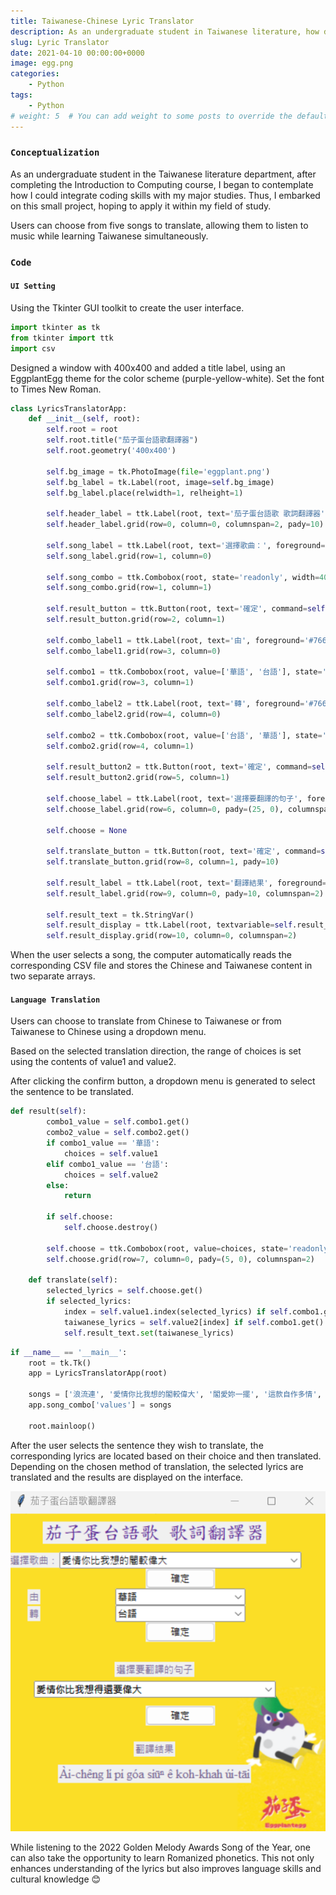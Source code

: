 ```yaml
---
title: Taiwanese-Chinese Lyric Translator
description: As an undergraduate student in Taiwanese literature, how did I integrate coding skills with my major 🤖️
slug: Lyric Translator
date: 2021-04-10 00:00:00+0000
image: egg.png
categories:
    - Python
tags:
    - Python
# weight: 5  # You can add weight to some posts to override the default sorting (date descending)
---
```


### `Conceptualization`
As an undergraduate student in the Taiwanese literature department, after completing the Introduction to Computing course, I began to contemplate how I could integrate coding skills with my major studies. Thus, I embarked on this small project, hoping to apply it within my field of study.


Users can choose from five songs to translate, allowing them to listen to music while learning Taiwanese simultaneously.


### `Code`
#### `UI Setting`
Using the Tkinter GUI toolkit to create the user interface.
```python
import tkinter as tk
from tkinter import ttk
import csv
```

Designed a window with 400x400 and added a title label, using an EggplantEgg theme for the color scheme (purple-yellow-white). Set the font to Times New Roman.
```python
class LyricsTranslatorApp:
    def __init__(self, root):
        self.root = root
        self.root.title("茄子蛋台語歌翻譯器")
        self.root.geometry('400x400')

        self.bg_image = tk.PhotoImage(file='eggplant.png')  
        self.bg_label = tk.Label(root, image=self.bg_image)
        self.bg_label.place(relwidth=1, relheight=1)

        self.header_label = ttk.Label(root, text='茄子蛋台語歌 歌詞翻譯器', font=('標楷體', 18), foreground='#592693')
        self.header_label.grid(row=0, column=0, columnspan=2, pady=10)

        self.song_label = ttk.Label(root, text='選擇歌曲：', foreground='#766592')
        self.song_label.grid(row=1, column=0)

        self.song_combo = ttk.Combobox(root, state='readonly', width=40)
        self.song_combo.grid(row=1, column=1)

        self.result_button = ttk.Button(root, text='確定', command=self.load_lyrics)
        self.result_button.grid(row=2, column=1)

        self.combo_label1 = ttk.Label(root, text='由', foreground='#766592')
        self.combo_label1.grid(row=3, column=0)

        self.combo1 = ttk.Combobox(root, value=['華語', '台語'], state='readonly')
        self.combo1.grid(row=3, column=1)

        self.combo_label2 = ttk.Label(root, text='轉', foreground='#766592')
        self.combo_label2.grid(row=4, column=0)

        self.combo2 = ttk.Combobox(root, value=['台語', '華語'], state='readonly')
        self.combo2.grid(row=4, column=1)

        self.result_button2 = ttk.Button(root, text='確定', command=self.result)
        self.result_button2.grid(row=5, column=1)

        self.choose_label = ttk.Label(root, text='選擇要翻譯的句子', foreground='#766592')
        self.choose_label.grid(row=6, column=0, pady=(25, 0), columnspan=2)

        self.choose = None

        self.translate_button = ttk.Button(root, text='確定', command=self.translate)
        self.translate_button.grid(row=8, column=1, pady=10)

        self.result_label = ttk.Label(root, text='翻譯結果', foreground='#766592')
        self.result_label.grid(row=9, column=0, pady=10, columnspan=2)

        self.result_text = tk.StringVar()
        self.result_display = ttk.Label(root, textvariable=self.result_text, font=('Times New Roman', 12), foreground='#766592')
        self.result_display.grid(row=10, column=0, columnspan=2)
```

When the user selects a song, the computer automatically reads the corresponding CSV file and stores the Chinese and Taiwanese content in two separate arrays.

#### `Language Translation`
Users can choose to translate from Chinese to Taiwanese or from Taiwanese to Chinese using a dropdown menu.

Based on the selected translation direction, the range of choices is set using the contents of value1 and value2.

After clicking the confirm button, a dropdown menu is generated to select the sentence to be translated.
```python
def result(self):
        combo1_value = self.combo1.get()
        combo2_value = self.combo2.get()
        if combo1_value == '華語':
            choices = self.value1
        elif combo1_value == '台語':
            choices = self.value2
        else:
            return

        if self.choose:
            self.choose.destroy()

        self.choose = ttk.Combobox(root, value=choices, state='readonly', width=40)
        self.choose.grid(row=7, column=0, pady=(5, 0), columnspan=2)

    def translate(self):
        selected_lyrics = self.choose.get()
        if selected_lyrics:
            index = self.value1.index(selected_lyrics) if self.combo1.get() == '華語' else self.value2.index(selected_lyrics)
            taiwanese_lyrics = self.value2[index] if self.combo1.get() == '華語' else self.value1[index]
            self.result_text.set(taiwanese_lyrics)
```
```python
if __name__ == '__main__':
    root = tk.Tk()
    app = LyricsTranslatorApp(root)

    songs = ['浪流連', '愛情你比我想的閣較偉大', '閣愛妳一擺', '這款自作多情', 'Happy!!! 運將情歌']
    app.song_combo['values'] = songs

    root.mainloop()
```

After the user selects the sentence they wish to translate, the corresponding lyrics are located based on their choice and then translated. Depending on the chosen method of translation, the selected lyrics are translated and the results are displayed on the interface.            

![sing for it!](2.png)

While listening to the 2022 Golden Melody Awards Song of the Year, one can also take the opportunity to learn Romanized phonetics. This not only enhances understanding of the lyrics but also improves language skills and cultural knowledge 😊

